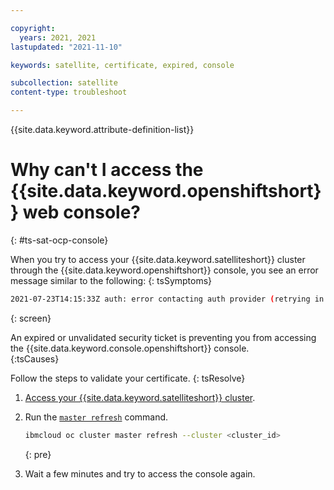 ```yaml
---

copyright:
  years: 2021, 2021
lastupdated: "2021-11-10"

keywords: satellite, certificate, expired, console

subcollection: satellite
content-type: troubleshoot

---
```


{{site.data.keyword.attribute-definition-list}}

# Why can't I access the {{site.data.keyword.openshiftshort}} web console?
{: #ts-sat-ocp-console}

When you try to access your {{site.data.keyword.satelliteshort}} cluster through the {{site.data.keyword.openshiftshort}} console, you see an error message similar to the following:
{: tsSymptoms}

```sh
2021-07-23T14:15:33Z auth: error contacting auth provider (retrying in 10s): request to OAuth issuer endpoint https://...us-east.satellite.appdomain.cloud:0000/oauth/token failed: Head https://...us-east.satellite.appdomain.cloud:0000: x509: certificate has expired or is not yet valid.
```
{: screen}

An expired or unvalidated security ticket is preventing you from accessing the {{site.data.keyword.console.openshiftshort}} console.  
{:tsCauses}

Follow the steps to validate your certificate.
{: tsResolve}

1. [Access your {{site.data.keyword.satelliteshort}} cluster](/docs/openshift?topic=openshift-access_cluster#access_cluster_sat).

2. Run the [`master refresh`](/docs/openshift?topic=openshift-kubernetes-service-cli#cs_apiserver_refresh) command.

    ```sh
    ibmcloud oc cluster master refresh --cluster <cluster_id>
    ```
    {: pre}

3. Wait a few minutes and try to access the console again.

